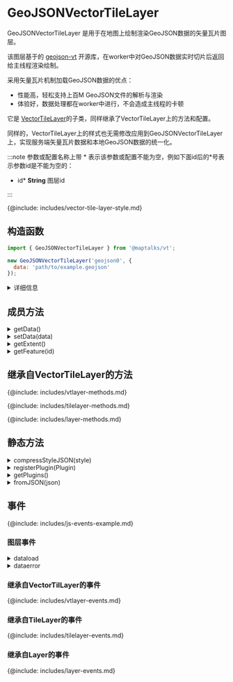 # GeoJSONVectorTileLayer

GeoJSONVectorTileLayer 是用于在地图上绘制渲染GeoJSON数据的矢量瓦片图层。

该图层基于的 [geojson-vt](https://github.com/mapbox/geojson-vt) 开源库，在worker中对GeoJSON数据实时切片后返回给主线程渲染绘制。

采用矢量瓦片机制加载GeoJSON数据的优点：

* 性能高，轻松支持上百M GeoJSON文件的解析与渲染
* 体验好，数据处理都在worker中进行，不会造成主线程的卡顿

它是 [VectorTileLayer](../vector-tile-layer)的子类，同样继承了VectorTileLayer上的方法和配置。

同样的，VectorTileLayer上的样式也无需修改应用到GeoJSONVectorTileLayer上，实现服务端矢量瓦片数据和本地GeoJSON数据的统一化。

:::note
参数或配置名称上带 \* 表示该参数或配置不能为空，例如下面id后的\*号表示参数id是不能为空的：

* id* **String** 图层id

:::

{@include: includes/vector-tile-layer-style.md}

## 构造函数

```javascript
import { GeoJSONVectorTileLayer } from '@maptalks/vt';

new GeoJSONVectorTileLayer('geojson0', {
  data: 'path/to/example.geojson'
});
```
<details><summary>详细信息</summary>
<div>

参数：

* id\* **String** 图层id
* options\* **Object** 配置参数，可选的配置项如下：

| 配置名           |  类型           |  描述                 | 默认值 |
|  ------         | :----:  | ----  |   :-----------:  |
|data\*           | Object/String   | GeoJSON数据对象或者url  | null |
|features         | String          | 瓦片是否返回feature数据，默认只返回id | "id" |
{@include: includes/vtlayer-options.md}
{@include: includes/layer-options.md}

</div>
</details>


## 成员方法

<details><summary>getData()</summary>
<div>
<br/>

获取GeoJSON数据。

```js
const layer = new GeoJSONVectorTileLayer('vt0', {
  data: 'path/to/example.geojson'
});
const data = layer.getData();
```

返回：

* String | Object

</div>
</details>


<details><summary>setData(data)</summary>
<div>
<br/>

更新图层数据。

```js
const layer = new GeoJSONVectorTileLayer('vt0', {
  data: 'path/to/example.geojson'
});
layer.setData('path/to/another.geojson');
```

参数：
* data **String | Object** GeoJSON数据或数据远程地址。

返回：

* this

</div>
</details>


<details><summary>getExtent()</summary>
<div>
<br/>

获取GeoJSON数据的Extent。

```js
const layer = new GeoJSONVectorTileLayer('vt0', {
  data: 'path/to/example.geojson'
});
const extent = layer.getExtent();
```

返回：

* maptalks.Extent

</div>
</details>


<details><summary>getFeature(id)</summary>
<div>
<br/>

获取给定ID的Feature。

```js
const layer = new GeoJSONVectorTileLayer('vt0', {
  data: 'path/to/example.geojson'
});
const feature = layer.getFeature(id);
```

返回：

* Object

</div>
</details>


## 继承自VectorTileLayer的方法
{@include: includes/vtlayer-methods.md}

{@include: includes/tilelayer-methods.md}

{@include: includes/layer-methods.md}

## 静态方法

<details><summary>compressStyleJSON(style)</summary>
<div>
<br/>

通过合并相同定义的渲染插件，把style JSON压缩为尺寸更小的JSON对象。

```js
const compressedStyle = GeoJSONVectorTileLayer.compressStyleJSON(style);
````

参数：

* style **Object** 样式对象

返回：

* **Object**

</div>
</details>


<details><summary>registerPlugin(Plugin)</summary>
<div>
<br/>

注册新的渲染插件。

```js
GeoJSONVectorTileLayer.registerPlugin(PluginClazz);
````

参数：

* PluginClazz **PainterPlugin** 要注册的渲染插件类

</div>
</details>


<details><summary>getPlugins()</summary>
<div>
<br/>

获取所有注册的渲染插件。

```js
const pluginClasses = GeoJSONVectorTileLayer.getPlugins();
````

返回：

* PainterPlugin[]

</div>
</details>


<details><summary>fromJSON(json)</summary>
<div>
<br/>

从图层的json对象创建一个GeoJSONVectorTileLayer对象。

```js
const json = layer.toJSON();

const layerCopied = maptalks.Layer.fromJSON(json);
````

返回：

* GeoJSONVectorTileLayer

</div>
</details>


## 事件

{@include: includes/js-events-example.md}

### 图层事件

<details><summary>dataload</summary>
<div>
<br/>

数据成功加载事件。

参数属性：

| 属性名           |  类型           |   值 |
|  ------         | :----:  | ----  |
|type     | String          |   "dataload"  |
|target   | GeoJSONVectorTileLayer |   this     |
|extent   | Number[] |   数据Extent范围     |

</div>
</details>


<details><summary>dataerror</summary>
<div>
<br/>

数据加载错误事件。

参数属性：

| 属性名           |  类型           |   值 |
|  ------         | :----:  | ----  |
|type     | String          |   "dataerror"  |
|target   | GeoJSONVectorTileLayer |   this     |
|error    | String |   错误信息     |

</div>
</details>


### 继承自VectorTilLayer的事件

{@include: includes/vtlayer-events.md}

### 继承自TileLayer的事件

{@include: includes/tilelayer-events.md}

### 继承自Layer的事件

{@include: includes/layer-events.md}